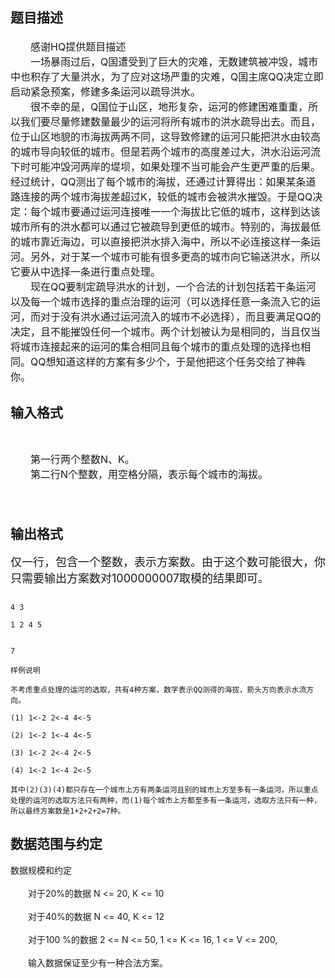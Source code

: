 ## 题目描述

<div id="pres" style="text-align: center; font-size: 14px; vertical-align: middle"> 
 <div style="margin: 8px 0px 6px; font-weight: bold"></div> 
</div> 
<div id="pcont1" style="margin-top: 20px; display: block"> 
 <div class="pdcont">
  <span style="font-size: medium">　　感谢HQ提供题目描述<br> 　　一场暴雨过后，Q国遭受到了巨大的灾难，无数建筑被冲毁，城市中也积存了大量洪水，为了应对这场严重的灾难，Q国主席QQ决定立即启动紧急预案，修建多条运河以疏导洪水。<br> 　　很不幸的是，Q国位于山区，地形复杂，运河的修建困难重重，所以我们要尽量修建数量最少的运河将所有城市的洪水疏导出去。而且，位于山区地貌的市海拔两两不同，这导致修建的运河只能把洪水由较高的城市导向较低的城市。但是若两个城市的高度差过大，洪水沿运河流下时可能冲毁河两岸的堤坝，如果处理不当可能会产生更严重的后果。经过统计，QQ测出了每个城市的海拔，还通过计算得出：如果某条道路连接的两个城市海拔差超过K，较低的城市会被洪水摧毁。于是QQ决定：每个城市要通过运河连接唯一一个海拔比它低的城市，这样到达该城市所有的洪水都可以通过它被疏导到更低的城市。特别的，海拔最低的城市靠近海边，可以直接把洪水排入海中，所以不必连接这样一条运河。另外，对于某一个城市可能有很多更高的城市向它输送洪水，所以它要从中选择一条进行重点处理。<br> 　　现在QQ要制定疏导洪水的计划，一个合法的计划包括若干条运河以及每一个城市选择的重点治理的运河（可以选择任意一条流入它的运河，而对于没有洪水通过运河流入的城市不必选择），而且要满足QQ的决定，且不能摧毁任何一个城市。两个计划被认为是相同的，当且仅当将城市连接起来的运河的集合相同且每个城市的重点处理的选择也相同。QQ想知道这样的方案有多少个，于是他把这个任务交给了神犇你。<br> </span>
 </div> 
</div>

## 输入格式

<div class="pdsec">
  
</div> 
<div class="pdcont">
 <span style="font-size: medium">　　第一行两个整数N、K。<br> 　　第二行N个整数，用空格分隔，表示每个城市的海拔。<br> </span>
</div> 
<div class="pdcont">
 <span style="font-size: medium">　　</span>
</div>

## 输出格式

<p><font size="4">仅一行，包含一个整数，表示方案数。由于这个数可能很大，你只需要输出方案数对1000000007取模的结果即可。</font><br> </p>

```input1
4 3
1 2 4 5
```
```output1
7
样例说明
不考虑重点处理的运河的选取，共有4种方案，数字表示QQ测得的海拔，箭头方向表示水流方向。
(1) 1<-2 2<-4 4<-5
(2) 1<-2 1<-4 4<-5
(3) 1<-2 2<-4 2<-5
(4) 1<-2 1<-4 2<-5
其中(2)(3)(4)都只存在一个城市上方有两条运河且别的城市上方至多有一条运河，所以重点处理的运河的选取方法只有两种，而(1)每个城市上方都至多有一条运河，选取方法只有一种，所以最终方案数是1+2+2+2=7种。
```
## 数据范围与约定

<p>数据规模和约定<br><br> 　　对于20%的数据 N <= 20, K <= 10<br><br> 　　对于40%的数据 N <= 40, K <= 12<br><br> 　　对于100 %的数据 2 <= N <= 50, 1 <= K <= 16, 1 <= V <= 200,<br><br> 　　输入数据保证至少有一种合法方案。<br><br> </p>

